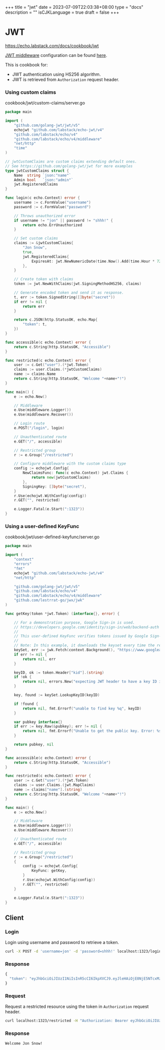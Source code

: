 +++
title = "jwt"
date = 2023-07-09T22:03:38+08:00
type = "docs"
description = ""
isCJKLanguage = true
draft = false
+++

# JWT

https://echo.labstack.com/docs/cookbook/jwt

[JWT middleware](https://echo.labstack.com/docs/middleware/jwt) configuration can be found [here](https://echo.labstack.com/docs/middleware/jwt#configuration).

This is cookbook for:

- JWT authentication using HS256 algorithm.
- JWT is retrieved from `Authorization` request header.

### Using custom claims

cookbook/jwt/custom-claims/server.go

```go
package main

import (
	"github.com/golang-jwt/jwt/v5"
	echojwt "github.com/labstack/echo-jwt/v4"
	"github.com/labstack/echo/v4"
	"github.com/labstack/echo/v4/middleware"
	"net/http"
	"time"
)

// jwtCustomClaims are custom claims extending default ones.
// See https://github.com/golang-jwt/jwt for more examples
type jwtCustomClaims struct {
	Name  string `json:"name"`
	Admin bool   `json:"admin"`
	jwt.RegisteredClaims
}

func login(c echo.Context) error {
	username := c.FormValue("username")
	password := c.FormValue("password")

	// Throws unauthorized error
	if username != "jon" || password != "shhh!" {
		return echo.ErrUnauthorized
	}

	// Set custom claims
	claims := &jwtCustomClaims{
		"Jon Snow",
		true,
		jwt.RegisteredClaims{
			ExpiresAt: jwt.NewNumericDate(time.Now().Add(time.Hour * 72)),
		},
	}

	// Create token with claims
	token := jwt.NewWithClaims(jwt.SigningMethodHS256, claims)

	// Generate encoded token and send it as response.
	t, err := token.SignedString([]byte("secret"))
	if err != nil {
		return err
	}

	return c.JSON(http.StatusOK, echo.Map{
		"token": t,
	})
}

func accessible(c echo.Context) error {
	return c.String(http.StatusOK, "Accessible")
}

func restricted(c echo.Context) error {
	user := c.Get("user").(*jwt.Token)
	claims := user.Claims.(*jwtCustomClaims)
	name := claims.Name
	return c.String(http.StatusOK, "Welcome "+name+"!")
}

func main() {
	e := echo.New()

	// Middleware
	e.Use(middleware.Logger())
	e.Use(middleware.Recover())

	// Login route
	e.POST("/login", login)

	// Unauthenticated route
	e.GET("/", accessible)

	// Restricted group
	r := e.Group("/restricted")

	// Configure middleware with the custom claims type
	config := echojwt.Config{
		NewClaimsFunc: func(c echo.Context) jwt.Claims {
			return new(jwtCustomClaims)
		},
		SigningKey: []byte("secret"),
	}
	r.Use(echojwt.WithConfig(config))
	r.GET("", restricted)

	e.Logger.Fatal(e.Start(":1323"))
}
```



### Using a user-defined KeyFunc

cookbook/jwt/user-defined-keyfunc/server.go

```go
package main

import (
	"context"
	"errors"
	"fmt"
	echojwt "github.com/labstack/echo-jwt/v4"
	"net/http"

	"github.com/golang-jwt/jwt/v5"
	"github.com/labstack/echo/v4"
	"github.com/labstack/echo/v4/middleware"
	"github.com/lestrrat-go/jwx/jwk"
)

func getKey(token *jwt.Token) (interface{}, error) {

	// For a demonstration purpose, Google Sign-in is used.
	// https://developers.google.com/identity/sign-in/web/backend-auth
	//
	// This user-defined KeyFunc verifies tokens issued by Google Sign-In.
	//
	// Note: In this example, it downloads the keyset every time the restricted route is accessed.
	keySet, err := jwk.Fetch(context.Background(), "https://www.googleapis.com/oauth2/v3/certs")
	if err != nil {
		return nil, err
	}

	keyID, ok := token.Header["kid"].(string)
	if !ok {
		return nil, errors.New("expecting JWT header to have a key ID in the kid field")
	}

	key, found := keySet.LookupKeyID(keyID)

	if !found {
		return nil, fmt.Errorf("unable to find key %q", keyID)
	}

	var pubkey interface{}
	if err := key.Raw(&pubkey); err != nil {
		return nil, fmt.Errorf("Unable to get the public key. Error: %s", err.Error())
	}

	return pubkey, nil
}

func accessible(c echo.Context) error {
	return c.String(http.StatusOK, "Accessible")
}

func restricted(c echo.Context) error {
	user := c.Get("user").(*jwt.Token)
	claims := user.Claims.(jwt.MapClaims)
	name := claims["name"].(string)
	return c.String(http.StatusOK, "Welcome "+name+"!")
}

func main() {
	e := echo.New()

	// Middleware
	e.Use(middleware.Logger())
	e.Use(middleware.Recover())

	// Unauthenticated route
	e.GET("/", accessible)

	// Restricted group
	r := e.Group("/restricted")
	{
		config := echojwt.Config{
			KeyFunc: getKey,
		}
		r.Use(echojwt.WithConfig(config))
		r.GET("", restricted)
	}

	e.Logger.Fatal(e.Start(":1323"))
}
```



## Client

### Login

Login using username and password to retrieve a token.

```sh
curl -X POST -d 'username=jon' -d 'password=shhh!' localhost:1323/login
```



### Response

```js
{
  "token": "eyJhbGciOiJIUzI1NiIsInR5cCI6IkpXVCJ9.eyJleHAiOjE0NjE5NTcxMzZ9.RB3arc4-OyzASAaUhC2W3ReWaXAt_z2Fd3BN4aWTgEY"
}
```



### Request

Request a restricted resource using the token in `Authorization` request header.

```sh
curl localhost:1323/restricted -H "Authorization: Bearer eyJhbGciOiJIUzI1NiIsInR5cCI6IkpXVCJ9.eyJleHAiOjE0NjE5NTcxMzZ9.RB3arc4-OyzASAaUhC2W3ReWaXAt_z2Fd3BN4aWTgEY"
```



### Response

```sh
Welcome Jon Snow!
```